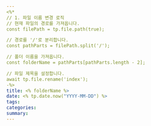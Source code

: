 ```yaml
---
<%*
// 1. 파일 이름 변경 로직
// 현재 파일의 경로를 가져옵니다.
const filePath = tp.file.path(true);

// 경로를 '/'로 분리합니다.
const pathParts = filePath.split('/');

// 폴더 이름을 가져옵니다.
const folderName = pathParts[pathParts.length - 2];

// 파일 제목을 설정합니다.
await tp.file.rename('index');
-%>
title: <% folderName %>
date: <% tp.date.now("YYYY-MM-DD") %>
tags: 
categories: 
summary:
---
```


